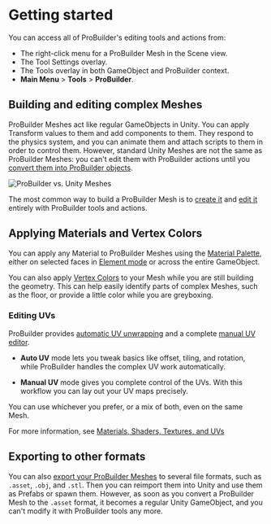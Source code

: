 # Getting started 

You can access all of ProBuilder's editing tools and actions from:

* The right-click menu for a ProBuilder Mesh in the Scene view.
* The Tool Settings overlay.
* The Tools overlay in both GameObject and ProBuilder context.
* **Main Menu** > **Tools** > **ProBuilder**.

## Building and editing complex Meshes

ProBuilder Meshes act like regular GameObjects in Unity. You can apply Transform values to them and add components to them. They respond to the physics system, and you can animate them and attach scripts to them in order to control them. However, standard Unity Meshes are not the same as ProBuilder Meshes: you can't edit them with ProBuilder actions until you [convert them into ProBuilder objects](Object_ProBuilderize.md). 

![ProBuilder vs. Unity Meshes](images/PBvsUnityMeshes.png)

The most common way to build a ProBuilder Mesh is to [create it](workflow-create.md) and [edit it](workflow-edit.md) entirely with ProBuilder tools and actions. 

## Applying Materials and Vertex Colors

You can apply any Material to ProBuilder Meshes using the [Material Palette](material-tools.md), either on selected faces in [Element mode](edit-mode-toolbar.md) or across the entire GameObject. 

You can also apply [Vertex Colors](workflow-vertexcolors.md) to your Mesh while you are still building the geometry. This can help easily identify parts of complex Meshes, such as the floor, or provide a little color while you are greyboxing.

### Editing UVs

ProBuilder provides [automatic UV unwrapping](auto-uvs-actions.md) and a complete [manual UV editor](manual-uvs-actions.md).

* __Auto UV__ mode lets you tweak basics like offset, tiling, and rotation, while ProBuilder handles the complex UV work automatically.

* __Manual UV__ mode gives you complete control of the UVs. With this workflow you can lay out your UV maps precisely.

You can use whichever you prefer, or a mix of both, even on the same Mesh.

For more information, see [Materials, Shaders, Textures, and UVs](workflow-texture-mapping.md)

## Exporting to other formats

You can also [export your ProBuilder Meshes](workflow-exporting.md) to several file formats, such as `.asset`, `.obj`, and `.stl`. Then you can reimport them into Unity and use them as Prefabs or spawn them. However, as soon as you convert a ProBuilder Mesh to the `.asset` format, it becomes a regular Unity GameObject, and you can't modify it with ProBuilder tools any more.

